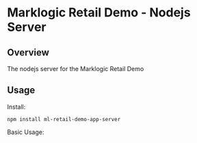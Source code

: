 Marklogic Retail Demo - Nodejs Server
==

Overview
--

The nodejs server for the Marklogic Retail Demo

Usage
--

Install:
```
npm install ml-retail-demo-app-server
```

Basic Usage:

